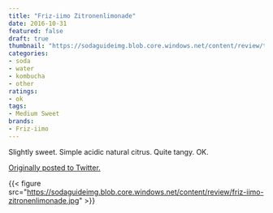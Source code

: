 ```yaml
---
title: "Friz-iimo Zitronenlimonade"
date: 2016-10-31
featured: false
draft: true
thumbnail: "https://sodaguideimg.blob.core.windows.net/content/review/thumbs/friz-iimo-zitronenlimonade.jpg"
categories:
- soda
- water
- kombucha
- other
ratings:
- ok
tags:
- Medium Sweet
brands:
- Friz-iimo
---
```


Slightly sweet. Simple acidic natural citrus. Quite tangy. OK.

[Originally posted to Twitter.](https://twitter.com/Cavorter/status/793151066846040065)

{{< figure src="https://sodaguideimg.blob.core.windows.net/content/review/friz-iimo-zitronenlimonade.jpg" >}}

